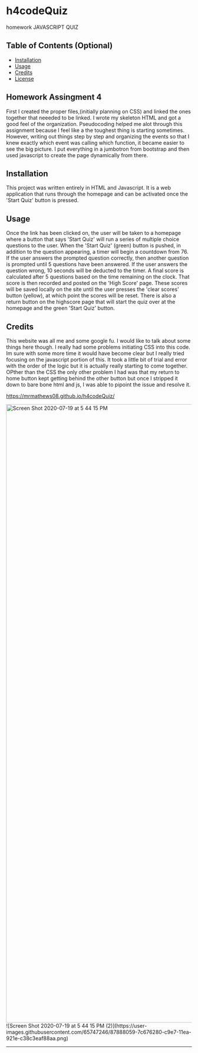 # h4codeQuiz
homework JAVASCRIPT QUIZ



## Table of Contents (Optional)


* [Installation](#installation)
* [Usage](#usage)
* [Credits](#credits)
* [License](#license)


## Homework Assingment 4

First I created the proper files,(initially planning on CSS) and linked the ones together that neeeded to be linked. I wrote my skeleton HTML and got a good feel of the organization. Pseudocoding helped me alot through this assignment because I feel like a the toughest thing is starting sometimes. However, writing out things step by step and organizing the events so that I knew exactly which event was calling which function, it became easier to see the big picture. I put everything in a jumbotron from bootstrap and then used javascript to create the page dynamically from there. 

## Installation

This project was written entirely in HTML and Javascript. It is a web application that runs through the homepage and can be activated once the 'Start Quiz' button is pressed.


## Usage 

Once the link has been clicked on, the user will be taken to a homepage where a button that says 'Start Quiz' will run a series of multiple choice questions to the user. When the 'Start Quiz' (green) button is pushed, in addition to the question appearing, a timer will begin a countdown from 76. If the user answers the prompted question correctly, then another question is prompted until 5 questions have been answered. If the user answers the question wrong, 10 seconds will be deducted to the timer. A final score is calculated after 5 questions based on the time remaining on the clock. That score is then recorded and posted on the 'High Score' page. These scores will be saved locally on the site until the user presses the 'clear scores' button (yellow), at which point the scores will be reset. There is also a return button on the highscore page that will start the quiz over at the homepage and the green 'Start Quiz' button. 




## Credits

This website was all me and some google fu. I would like to talk about some things here though. I really had some problems initiating CSS into this code. Im sure with some more time it would have become clear but I really tried focusing on the javascript portion of this. It took a little bit of trial and error with the order of the logic but it is actually really starting to come together. OPther than the CSS the only other problem I had was that my return to home button kept getting behind the other button but once I stripped it down to bare bone html and js, I was able to pipoint the issue and resolve it. 



https://mrmathews08.github.io/h4codeQuiz/


<img width="1680" alt="Screen Shot 2020-07-19 at 5 44 15 PM" src="https://user-images.githubusercontent.com/65747246/87888055-796c7200-c9e7-11ea-8df5-d0239f2ee13d.png">
![Screen Shot 2020-07-19 at 5 44 15 PM (2)](https://user-images.githubusercontent.com/65747246/87888059-7c676280-c9e7-11ea-921e-c38c3eaf88aa.png)


---



